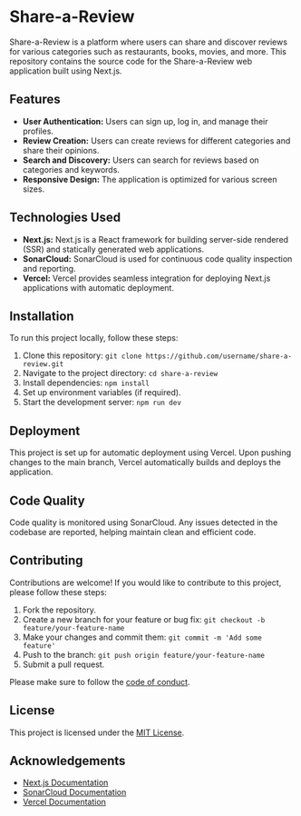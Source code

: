 # Share-a-Review

Share-a-Review is a platform where users can share and discover reviews for various categories such as restaurants, books, movies, and more. This repository contains the source code for the Share-a-Review web application built using Next.js.

## Features

- **User Authentication:** Users can sign up, log in, and manage their profiles.
- **Review Creation:** Users can create reviews for different categories and share their opinions.
- **Search and Discovery:** Users can search for reviews based on categories and keywords.
- **Responsive Design:** The application is optimized for various screen sizes.

## Technologies Used

- **Next.js:** Next.js is a React framework for building server-side rendered (SSR) and statically generated web applications.
- **SonarCloud:** SonarCloud is used for continuous code quality inspection and reporting.
- **Vercel:** Vercel provides seamless integration for deploying Next.js applications with automatic deployment.

## Installation

To run this project locally, follow these steps:

1. Clone this repository: `git clone https://github.com/username/share-a-review.git`
2. Navigate to the project directory: `cd share-a-review`
3. Install dependencies: `npm install`
4. Set up environment variables (if required).
5. Start the development server: `npm run dev`

## Deployment

This project is set up for automatic deployment using Vercel. Upon pushing changes to the main branch, Vercel automatically builds and deploys the application.

## Code Quality

Code quality is monitored using SonarCloud. Any issues detected in the codebase are reported, helping maintain clean and efficient code.

## Contributing

Contributions are welcome! If you would like to contribute to this project, please follow these steps:

1. Fork the repository.
2. Create a new branch for your feature or bug fix: `git checkout -b feature/your-feature-name`
3. Make your changes and commit them: `git commit -m 'Add some feature'`
4. Push to the branch: `git push origin feature/your-feature-name`
5. Submit a pull request.

Please make sure to follow the [code of conduct](CODE_OF_CONDUCT.md).

## License

This project is licensed under the [MIT License](LICENSE).

## Acknowledgements

- [Next.js Documentation](https://nextjs.org/docs)
- [SonarCloud Documentation](https://sonarcloud.io/documentation)
- [Vercel Documentation](https://vercel.com/docs)
